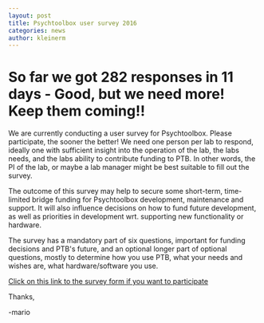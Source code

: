 ```yaml
---
layout: post
title: Psychtoolbox user survey 2016
categories: news
author: kleinerm
---
```


# So far we got 282 responses in 11 days - Good, but we need more! Keep them coming!!

We are currently conducting a user survey for Psychtoolbox. Please participate, the sooner the better! We need one person per lab to respond, ideally one with sufficient insight into the operation of the lab, the labs needs, and the labs ability to contribute funding to PTB. In other words, the PI of the lab, or maybe a lab manager might be best suitable to fill out the survey.


The outcome of this survey may help to secure some short-term, time-limited bridge funding for Psychtoolbox development, maintenance and support. It will also influence decisions on how to fund future development, as well as priorities in development wrt. supporting new functionality or hardware.


The survey has a mandatory part of six questions, important for funding decisions and PTB's future, and an optional longer part of optional questions, mostly to determine how you use PTB, what your needs and wishes are, what hardware/software you use.


[Click on this link to the survey form if you want to participate][SurveyForm]

Thanks,

-mario

[SurveyForm]: <http://goo.gl/forms/LlD2XbNf0XNYuq7B2>
